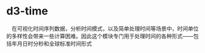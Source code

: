 # d3-time

&ensp;&ensp;在可视化时间序列数据，分析时间模式，以及简单处理时间等场景中，时间单位的多样性会带来一些计算困难。因此这个模块专门用于处理时间的各种形式——包括年月日时分秒和全球标准时间形式
